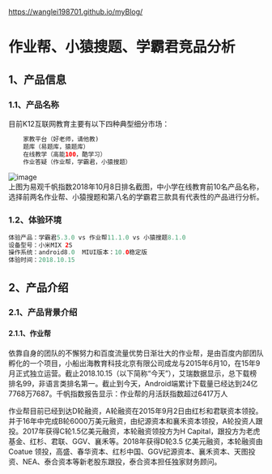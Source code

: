 https://wanglei198701.github.io/myBlog/
# 作业帮、小猿搜题、学霸君竞品分析
## 1、产品信息
### 1.1、产品名称

目前K12互联网教育主要有以下四种典型细分市场：

```java
    家教平台（好老师，请他教)
    题库（易题库，猿题库）
    在线教学（高能100，酷学习）
    作业答疑（作业帮，学霸君，小猿搜题）
```

![image](https://github.com/wanglei198701/myBlog/blob/master/picture/tupian1.png?raw=true)
<br>上图为易观千帆指数2018年10月8日排名截图，中小学在线教育前10名产品名称，选择前两名作业帮、小猿搜题和第八名的学霸君三款具有代表性的产品进行分析。
### 1.2、体验环境

```java
体验产品：学霸君5.3.0 vs 作业帮11.1.0 vs 小猿搜题8.1.0
设备型号：小米MIX 2S
操作系统：android8.0  MIUI版本：10.0稳定版
体验时间：2018.10.15
```

## 2、产品介绍
### 2.1、产品背景介绍
#### 2.1.1、作业帮
依靠自身的团队的不懈努力和百度流量优势日渐壮大的作业帮，是由百度内部团队孵化的一个项目，小船出海教育科技北京有限公司成龙与2015年6月10，在15年9月正式独立运营。截止2018.10.15（以下简称“今天”），艾瑞数据显示，总下载榜排名99，非语言类排名第一。截止到今天，Android端累计下载量已经达到24亿7768万7687。千帆指数报告显示：作业帮的月活跃指数超过6417万人

作业帮目前已经到达D轮融资，A轮融资在2015年9月2日由红杉和君联资本领投。并于16年中完成B轮6000万美元融资，由纪源资本和襄禾资本领投，A轮投资人跟投。2017年获得C轮1.5亿美元融资，本轮融资领投方为H Capital，跟投方为老虎基金、红杉、君联、GGV、襄禾等。2018年获得D轮3.5 亿美元融资，本轮融资由 Coatue 领投，高盛、春华资本、红杉中国、GGV纪源资本、襄禾资本、天图投资、NEA、泰合资本等新老股东跟投，泰合资本担任独家财务顾问。










